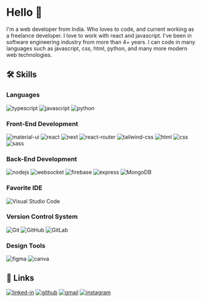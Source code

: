 # Hello 👋
I'm a web developer from India. Who loves to code, and current working as a freelance developer. I love to work with react and javascript. I've been in software engineering industry from more than 4+ years. I can code in many languages such as javascript, css, html, python, and many more modern web technologies.

## :hammer_and_wrench: Skills

### Languages

![typescript](https://img.shields.io/badge/TypeScript-3178C6?style=for-the-badge&logo=typescript&logoColor=white)
![javascript](https://img.shields.io/badge/JavaScript-323330?style=for-the-badge&logo=javascript&logoColor=F7DF1E)
![python](https://img.shields.io/badge/Python-3776AB?style=for-the-badge&logo=python&logoColor=white)

### Front-End Development

![material-ui](https://img.shields.io/badge/Material_UI-0081CB?style=for-the-badge&logo=mui&logoColor=white)
![react](https://img.shields.io/badge/React-20232A?style=for-the-badge&logo=react&logoColor=61DAFB)
![next](https://img.shields.io/badge/Next-000000?style=for-the-badge&logo=nextdotjs&logoColor=FFFFFF)
![react-router](https://img.shields.io/badge/React_Router-CA4245?style=for-the-badge&logo=react-router&logoColor=white)
![tailwind-css](https://img.shields.io/badge/tailwind_css-06B6D4?style=for-the-badge&logo=tailwind-css&logoColor=white)
![html](https://img.shields.io/badge/HTML5-E34F26?style=for-the-badge&logo=html5&logoColor=white)
![css](https://img.shields.io/badge/CSS3-1572B6?style=for-the-badge&logo=css3&logoColor=white)
![sass](https://img.shields.io/badge/SASS-CC6699?style=for-the-badge&logo=sass&logoColor=white)

### Back-End Development

![nodejs](https://img.shields.io/badge/NodeJS-6cc24a?style=for-the-badge&logo=Node.JS&logoColor=white)
![websocket](https://img.shields.io/badge/Socket.io-ffffff?style=for-the-badge&logo=socket.io&logoColor=black)
![firebase](https://img.shields.io/badge/FireBase-F5820D?style=for-the-badge&logo=FIrebase&logoColor=white)
![express](https://img.shields.io/badge/Express-ffffff?style=for-the-badge&logo=express&logoColor=black)
![MongoDB](https://img.shields.io/badge/MongoDB-%234ea94b.svg?style=for-the-badge&logo=mongodb&logoColor=white)

### Favorite IDE
![Visual Studio Code](https://img.shields.io/badge/Visual%20Studio%20Code-0078d7.svg?style=for-the-badge&logo=visual-studio-code&logoColor=white)

### Version Control System

![Git](https://img.shields.io/badge/git-%23F05033.svg?style=for-the-badge&logo=git&logoColor=white)
![GitHub](https://img.shields.io/badge/github-%23121011.svg?style=for-the-badge&logo=github&logoColor=white)
![GitLab](https://img.shields.io/badge/gitlab-%23181717.svg?style=for-the-badge&logo=gitlab&logoColor=white)

### Design Tools

![figma](https://img.shields.io/badge/figma-000000?style=for-the-badge&logo=figma&logoColor=white)
![canva](https://img.shields.io/badge/canva-00C4CC?style=for-the-badge&logo=canva&logoColor=white)

## 🔗 Links

[![linked-in](https://img.shields.io/badge/Linked_In-0077B5?style=for-the-badge&logo=LinkedIn&logoColor=white)](https://www.linkedin.com/in/labham-jain-2143551a1/)
[![github](https://img.shields.io/badge/GitHub-000000?style=for-the-badge&logo=GitHub&logoColor=white)](https://github.com/Labham-Jain)
[![gmail](https://img.shields.io/badge/Gmail-D14836?style=for-the-badge&logo=Gmail&logoColor=white)](mailto:business.coding.labham@gmail.com)
[![instagram](https://img.shields.io/badge/Instagram-E4405F?style=for-the-badge&logo=instagram&logoColor=white)](https://www.instagram.com/labham_codes)
